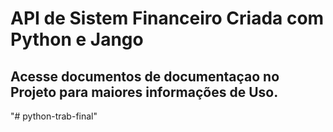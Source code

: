 # API de Sistem Financeiro Criada com Python e Jango 

## Acesse documentos de documentaçao no Projeto para maiores informações de Uso.


"# python-trab-final" 
